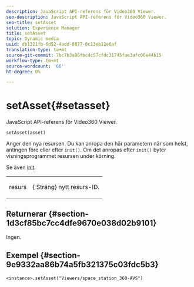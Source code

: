 ```yaml
---
description: JavaScript API-referens för Video360 Viewer.
seo-description: JavaScript API-referens för Video360 Viewer.
seo-title: setAsset
solution: Experience Manager
title: setAsset
topic: Dynamic media
uuid: db1321fb-6d52-4add-8877-0c13eb12e6af
translation-type: tm+mt
source-git-commit: 7bc7b3a86fbcdc57cfdc31745fae3afc06e44b15
workflow-type: tm+mt
source-wordcount: '60'
ht-degree: 0%

---
```



# setAsset{#setasset}

JavaScript API-referens för Video360 Viewer.

`setAsset(asset)`

Anger den nya resursen. Du kan anropa den här parametern när som helst, antingen före eller efter `init()`. Om det anropas efter `init()` byter visningsprogrammet resursen under körning.

Se även [init](../../../c-html5-aem-asset-viewers/c-html5-aem-video360/c-html5-aem-video360-javascriptapiref/r-html5-aem-video360-javascriptapiref-init.md#reference-aee94dd92a28410784f7a1792e28683b).

<table id="table_896DFF34A68A403DB93A6D597461A573"> 
 <tbody> 
  <tr> 
   <td colname="col1"> <p> <span class="codeph"> resurs  </span> </p> </td> 
   <td colname="col2"> <p>{<span class="codeph"> Sträng</span>} nytt resurs-ID. </p> </td> 
  </tr> 
 </tbody> 
</table>

## Returnerar {#section-1d3cf85bc7cc4dfe9670e038d02b9101}

Ingen.

## Exempel {#section-9e9332aa86b74a5fb321375c03fdc5b3}

```
<instance>.setAsset("Viewers/space_station_360-AVS")
```

